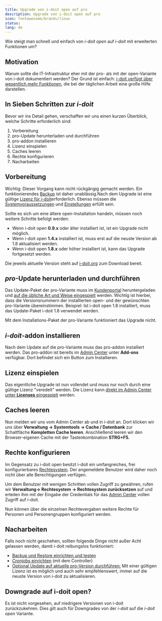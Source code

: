```yaml
---
title: Upgrade von i-doit open auf pro
description: Upgrade von i-doit open auf pro
icon: fontawesome/brands/linux
status:
lang: de
---
```


Wie steigt man schnell und einfach von _i-doit open_ auf _i-doit_ mit erweiterten Funktionen um?

Motivation
----------

Warum sollte die IT-Infrastruktur eher mit der pro- als mit der open-Variante von i-doit dokumentiert werden? Der Grund ist einfach: [i-doit verfügt über wesentlich mehr Funktionen](https://www.i-doit.org/cmdb-it-documentation/), die bei der täglichen Arbeit eine große Hilfe darstellen.

In Sieben Schritten zur _i-doit_
------------------------------------

Bevor wir ins Detail gehen, verschaffen wir uns einen kurzen Überblick, welche Schritte erforderlich sind:

1. Vorbereitung
2. pro-Update herunterladen und durchführen
3. pro-addon installieren
4. Lizenz einspielen
5. Caches leeren
6. Rechte konfigurieren
7. Nacharbeiten

Vorbereitung
------------

Wichtig: Dieser Vorgang kann nicht rückgängig gemacht werden. Ein funktionierendes [Backup](../wartung-und-betrieb/daten-sichern-und-wiederherstellen/index.md) ist daher unablässig.Nach dem Upgrade ist eine gültige [Lizenz für i-doit](../wartung-und-betrieb/lizenz-aktivieren.md)erforderlich. Ebenso müssen die [Systemvoraussetzungen](../installation/systemvoraussetzungen.md) und [Einstellungen](../installation/manuelle-installation/systemeinstellungen.md) erfüllt sein.

Sollte es sich um eine ältere open-Installation handeln, müssen noch weitere Schritte befolgt werden:

*   Wenn i-doit open **0.9.x** oder älter installiert ist, ist ein Upgrade nicht möglich.
*   Wenn i-doit open **1.4.x** installiert ist, muss erst auf die neuste Version ab 1.8 aktualisiert werden.
*   Wenn i-doit open **1.8.x** oder höher installiert ist, kann das Upgrade fortgesetzt werden.

Die jeweils aktuelle Version steht auf [i-doit.org](http://i-doit.org/) zum Download bereit.

_pro_\-Update herunterladen und durchführen
-------------------------------------------

Das Update-Paket der pro-Variante muss im [Kundenportal](../administration/kundenportal.md) heruntergeladen und [auf die übliche Art und Weise eingespielt](../wartung-und-betrieb/update-einspielen.md) werden. Wichtig ist hierbei, dass die Versionsnummern der installierten open- und der gewünschten pro-Variante übereinstimmen. Beispiel: Ist i-doit open 1.8 installiert, muss das Update-Paket i-doit 1.8 verwendet werden.

Mit dem Installations-Paket der pro-Variante funktioniert das Upgrade nicht.

_i-doit_\-addon installieren
--------------------------------

Nach dem Update auf die pro-Variante muss das pro-addon installiert werden. Das pro-addon ist bereits im [Admin Center](../administration/admin-center.md) unter **Add-ons** verfügbar. Dort befindet sich ein Button zum Installieren.

Lizenz einspielen
-----------------

Das eigentliche Upgrade ist nun vollendet und muss nur noch durch eine gültige Lizenz "veredelt" werden. Die Lizenz kann [direkt im Admin Center unter **Licenses** eingespielt](../wartung-und-betrieb/lizenz-aktivieren.md) werden.

Caches leeren
-------------

Nun melden wir uns vom Admin Center ab und in i-doit an. Dort klicken wir uns über **Verwaltung → Systemtools → Cache / Datenbank** zur Schaltfläche **Kompletten Cache leeren**. Anschließend leeren wir den Browser-eigenen Cache mit der Tastenkombination **STRG+F5.**

Rechte konfigurieren
--------------------

Im Gegensatz zu i-doit open besitzt i-doit ein umfangreiches, frei konfigurierbares [Rechtesystem](../effizientes-dokumentieren/rechteverwaltung/index.md). Der angemeldete Benutzer wird daher noch nicht über alle Berechtigungen verfügen.

Um dem Benutzer mit wenigen Schritten vollen Zugriff zu gewähren, rufen wir **Verwaltung→ Rechtesystem** **→ Rechtesystem zurücksetzen** auf und erteilen ihm mit der Eingabe der Credentials für das [Admin Center](../administration/admin-center.md) vollen Zugriff auf i-doit.

Nun können über die einzelnen Rechtevergaben weitere Rechte für Personen und Personengruppen konfiguriert werden.

Nacharbeiten
------------

Falls noch nicht geschehen, sollten folgende Dinge nicht außer Acht gelassen werden, damit i-doit reibungslos funktioniert:

*   [Backup und Restore einrichten und testen](../wartung-und-betrieb/daten-sichern-und-wiederherstellen/index.md)
*   [Cronjobs einrichten](../automatisierung-und-integration/cli/index.md) (mit dem Controller)
*   [Optional Update auf aktuelle pro-Version durchführen:](../wartung-und-betrieb/update-einspielen.md) Mit einer gültigen Lizenz ist es möglich und auch sehr empfehlenswert, immer auf die neuste Version von i-doit zu aktualisieren.

Downgrade auf i-doit open?
--------------------------

Es ist nicht vorgesehen, auf niedrigere Versionen von i-doit zurückzukehren. Dies gilt auch für Downgrades von der _i-doit_ auf die _i-doit open_ Variante.
